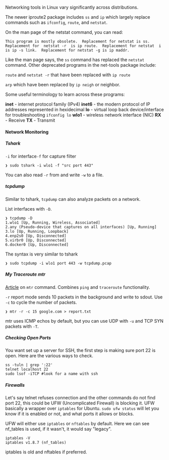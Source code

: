 Networking tools in Linux vary significantly across distributions.

The newer iproute2 package includes `ss` and `ip` which largely replace commands such as `ifconfig`, `route`, and `netstat`.

On the man page of the netstat command, you can read:
```
This program is mostly obsolete.  Replacement for netstat is ss. Replacement for  netstat -r  is ip route.  Replacement for netstat  i is ip -s link.  Replacement for netstat -g is ip maddr.
```

Like the man page says, the `ss` command has replaced the `netstat` command. Other deprecated programs in the net-tools package include:

`route` and `netstat -r` that have been replaced with `ip route`

`arp` which have been replaced by `ip neigh` or neighbor.

Some useful terminology to learn across these programs:

**inet** - internet protocol family (IPv4)
**inet6** - the modern protocol of IP addresses represented in hexidecimal
**lo** - virtual loop back device/interface for troubleshooting `ifconfig lo`
**wlo1** - wireless network interface (NIC)
**RX** - Receive
**TX** - Transmit

#### Network Monitoring
##### Tshark

`-i` for interface`-f` for capture filter
```
❯ sudo tshark -i wlo1 -f "src port 443"
```
You can also read `-r` from and write `-w` to a file.
##### tcpdump
Similar to tshark, `tcpdump` can also analyze packets on a network.

List interfaces with `-D`.
```
❯ tcpdump -D
1.wlo1 [Up, Running, Wireless, Associated]
2.any (Pseudo-device that captures on all interfaces) [Up, Running]
3.lo [Up, Running, Loopback]
4.enp2s0 [Up, Disconnected]
5.virbr0 [Up, Disconnected]
6.docker0 [Up, Disconnected]
```

The syntax is very similar to tshark
```
❯ sudo tcpdump -i wlo1 port 443 -w tcpdump.pcap
```



##### My Traceroute mtr
[Article](https://www.baeldung.com/linux/mtr-command) on `mtr` command. Combines `ping` and `traceroute` functionality.

`-r` report mode sends 10 packets in the background and write to sdout. Use `-c` to cycle the number of packets.

```
❯ mtr -r -c 15 google.com > report.txt
```

mtr uses ICMP echos by default, but you can use UDP with `-u` and TCP SYN packets with `-T`.

##### Checking Open Ports
You want set up a server for SSH, the first step is making sure port 22 is open. Here are the various ways to check.
```
ss -tuln | grep ':22'
telnet localhost 22
sudo lsof -iTCP #look for a name with ssh
```

##### Firewalls
Let's say telnet refuses connection and the other commands do not find port 22, this could be UFW (Uncomplicated Firewall) is blocking it. UFW basically a wrapper over `iptables` for Ubuntu.
`sudo ufw status` will let you know if it is enabled or not, and what ports it allows or blocks.

UFW will either use `iptables` or `nftables` by default. Here we can see nf_tables is used, if it wasn't, it would say "legacy".
```
iptables -V
iptables v1.8.7 (nf_tables)
```
iptables is old and nftables if preferred.


